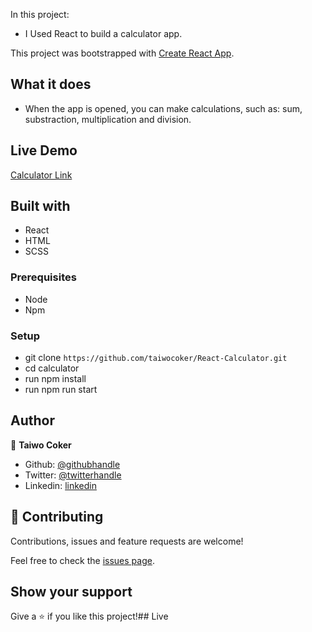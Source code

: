 In this project:
- I Used React to build a calculator app.

This project was bootstrapped with [Create React App](https://github.com/facebook/create-react-app).

## What it does
- When the app is opened, you can make calculations, such as: sum, substraction, multiplication and division.

## Live Demo
[Calculator Link](https://sello-calculate.herokuapp.com/)


## Built with
- React
- HTML
- SCSS

### Prerequisites

- Node
- Npm

### Setup

- git clone `https://github.com/taiwocoker/React-Calculator.git`
- cd calculator
- run npm install
- run npm run start

## Author

👤 **Taiwo Coker**

- Github: [@githubhandle](https://github.com/taiwocoker)
- Twitter: [@twitterhandle](https://twitter.com/SelloCoker)
- Linkedin: [linkedin](https://linkedin.com/in/taiwo-coker)


## 🤝 Contributing

Contributions, issues and feature requests are welcome!

Feel free to check the [issues page](https://github.com/taiwocoker/React-Calculator/issues).

## Show your support

Give a ⭐️ if you like this project!## Live 